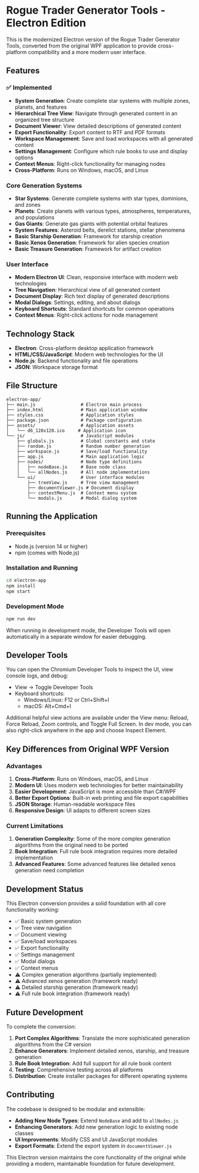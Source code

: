 # Rogue Trader Generator Tools - Electron Edition

This is the modernized Electron version of the Rogue Trader Generator Tools, converted from the original WPF application to provide cross-platform compatibility and a more modern user interface.

## Features

### ✅ Implemented
- **System Generation**: Create complete star systems with multiple zones, planets, and features
- **Hierarchical Tree View**: Navigate through generated content in an organized tree structure
- **Document Viewer**: View detailed descriptions of generated content
- **Export Functionality**: Export content to RTF and PDF formats
- **Workspace Management**: Save and load workspaces with all generated content
- **Settings Management**: Configure which rule books to use and display options
- **Context Menus**: Right-click functionality for managing nodes
- **Cross-Platform**: Runs on Windows, macOS, and Linux

### Core Generation Systems
- **Star Systems**: Generate complete systems with star types, dominions, and zones
- **Planets**: Create planets with various types, atmospheres, temperatures, and populations
- **Gas Giants**: Generate gas giants with potential orbital features
- **System Features**: Asteroid belts, derelict stations, stellar phenomena
- **Basic Starship Generation**: Framework for starship creation
- **Basic Xenos Generation**: Framework for alien species creation
- **Basic Treasure Generation**: Framework for artifact creation

### User Interface
- **Modern Electron UI**: Clean, responsive interface with modern web technologies
- **Tree Navigation**: Hierarchical view of all generated content
- **Document Display**: Rich text display of generated descriptions
- **Modal Dialogs**: Settings, editing, and about dialogs
- **Keyboard Shortcuts**: Standard shortcuts for common operations
- **Context Menus**: Right-click actions for node management

## Technology Stack

- **Electron**: Cross-platform desktop application framework
- **HTML/CSS/JavaScript**: Modern web technologies for the UI
- **Node.js**: Backend functionality and file operations
- **JSON**: Workspace storage format

## File Structure

```
electron-app/
├── main.js                 # Electron main process
├── index.html              # Main application window
├── styles.css              # Application styles
├── package.json            # Package configuration
├── assets/                 # Application assets
│   └── d6_128x128.ico     # Application icon
└── js/                     # JavaScript modules
    ├── globals.js          # Global constants and state
    ├── random.js           # Random number generation
    ├── workspace.js        # Save/load functionality
    ├── app.js              # Main application logic
    ├── nodes/              # Node type definitions
    │   ├── nodeBase.js     # Base node class
    │   └── allNodes.js     # All node implementations
    └── ui/                 # User interface modules
        ├── treeView.js     # Tree view management
        ├── documentViewer.js # Document display
        ├── contextMenu.js  # Context menu system
        └── modals.js       # Modal dialog system
```

## Running the Application

### Prerequisites
- Node.js (version 14 or higher)
- npm (comes with Node.js)

### Installation and Running
```bash
cd electron-app
npm install
npm start
```

### Development Mode
```bash
npm run dev
```

When running in development mode, the Developer Tools will open automatically in a separate window for easier debugging.

## Developer Tools

You can open the Chromium Developer Tools to inspect the UI, view console logs, and debug:

- View → Toggle Developer Tools
- Keyboard shortcuts:
    - Windows/Linux: F12 or Ctrl+Shift+I
    - macOS: Alt+Cmd+I

Additional helpful view actions are available under the View menu: Reload, Force Reload, Zoom controls, and Toggle Full Screen. In dev mode, you can also right-click anywhere in the app and choose Inspect Element.

## Key Differences from Original WPF Version

### Advantages
1. **Cross-Platform**: Runs on Windows, macOS, and Linux
2. **Modern UI**: Uses modern web technologies for better maintainability
3. **Easier Development**: JavaScript is more accessible than C#/WPF
4. **Better Export Options**: Built-in web printing and file export capabilities
5. **JSON Storage**: Human-readable workspace files
6. **Responsive Design**: UI adapts to different screen sizes

### Current Limitations
1. **Generation Complexity**: Some of the more complex generation algorithms from the original need to be ported
2. **Book Integration**: Full rule book integration requires more detailed implementation
3. **Advanced Features**: Some advanced features like detailed xenos generation need completion

## Development Status

This Electron conversion provides a solid foundation with all core functionality working:

- ✅ Basic system generation
- ✅ Tree view navigation  
- ✅ Document viewing
- ✅ Save/load workspaces
- ✅ Export functionality
- ✅ Settings management
- ✅ Modal dialogs
- ✅ Context menus
- ⚠️ Complex generation algorithms (partially implemented)
- ⚠️ Advanced xenos generation (framework ready)
- ⚠️ Detailed starship generation (framework ready)
- ⚠️ Full rule book integration (framework ready)

## Future Development

To complete the conversion:

1. **Port Complex Algorithms**: Translate the more sophisticated generation algorithms from the C# version
2. **Enhance Generators**: Implement detailed xenos, starship, and treasure generation
3. **Rule Book Integration**: Add full support for all rule book content
4. **Testing**: Comprehensive testing across all platforms
5. **Distribution**: Create installer packages for different operating systems

## Contributing

The codebase is designed to be modular and extensible:

- **Adding New Node Types**: Extend `NodeBase` and add to `allNodes.js`
- **Enhancing Generators**: Add new generation logic to existing node classes
- **UI Improvements**: Modify CSS and UI JavaScript modules
- **Export Formats**: Extend the export system in `documentViewer.js`

This Electron version maintains the core functionality of the original while providing a modern, maintainable foundation for future development.